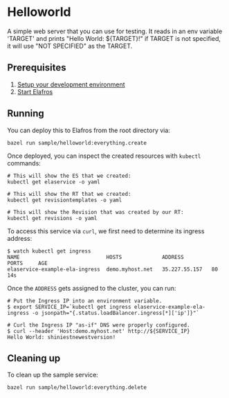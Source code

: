 # Helloworld

A simple web server that you can use for testing. It reads in an
env variable 'TARGET' and prints "Hello World: ${TARGET}!" if
TARGET is not specified, it will use "NOT SPECIFIED" as the TARGET.

## Prerequisites

1. [Setup your development environment](../DEVELOPMENT.md#getting-started)
2. [Start Elafros](../README.md#start-elafros)

## Running

You can deploy this to Elafros from the root directory via:
```shell
bazel run sample/helloworld:everything.create
```

Once deployed, you can inspect the created resources with `kubectl` commands:

```shell
# This will show the ES that we created:
kubectl get elaservice -o yaml

# This will show the RT that we created:
kubectl get revisiontemplates -o yaml

# This will show the Revision that was created by our RT:
kubectl get revisions -o yaml

```

To access this service via `curl`, we first need to determine its ingress address:
```shell
$ watch kubectl get ingress
NAME                            HOSTS             ADDRESS         PORTS     AGE
elaservice-example-ela-ingress  demo.myhost.net   35.227.55.157   80        14s
```

Once the `ADDRESS` gets assigned to the cluster, you can run:

```shell
# Put the Ingress IP into an environment variable.
$ export SERVICE_IP=`kubectl get ingress elaservice-example-ela-ingress -o jsonpath="{.status.loadBalancer.ingress[*]['ip']}"`

# Curl the Ingress IP "as-if" DNS were properly configured.
$ curl --header 'Host:demo.myhost.net' http://${SERVICE_IP}
Hello World: shiniestnewestversion!
```

## Cleaning up

To clean up the sample service:

```shell
bazel run sample/helloworld:everything.delete
```
